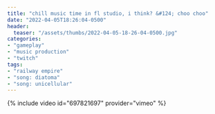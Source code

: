 ```yaml
---
title: "chill music time in fl studio, i think? &#124; choo choo"
date: "2022-04-05T18:26:04-0500"
header:
  teaser: "/assets/thumbs/2022-04-05-18-26-04-0500.jpg"
categories:
- "gameplay"
- "music production"
- "twitch"
tags:
- "railway empire"
- "song: diatoma"
- "song: unicellular"
---
```

{% include video id="697821697" provider="vimeo" %}
